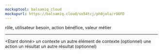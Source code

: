 ```yaml
---
mockuptool: balsamiq_cloud
mockupurl: https://balsamiq.cloud/so54tcj/ph0jola/r96FD
---
```

<En tant que> rôle, utilisateur
<Je Veux> besoin, action
<Afin de> bénéfice, valeur métier
***
<Etant donné> un contexte
<et que> un autre élément de contexte (optionnel)
<Quand> une action
<Alors> un résultat
<Et> un autre résultat (optionnel)
